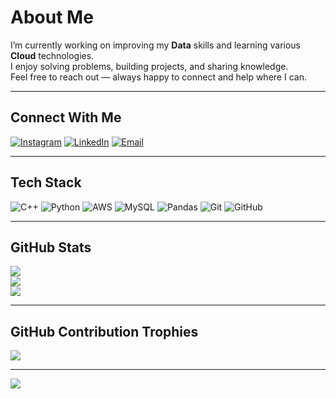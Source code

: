 # About Me
I’m currently working on improving my **Data** skills and learning various **Cloud** technologies.<br>
I enjoy solving problems, building projects, and sharing knowledge.<br>
Feel free to reach out — always happy to connect and help where I can.

---

## Connect With Me
[![Instagram](https://img.shields.io/badge/Instagram-%23E4405F.svg?style=for-the-badge&logo=Instagram&logoColor=white)](https://instagram.com/annas._.nadeem) 
[![LinkedIn](https://img.shields.io/badge/LinkedIn-%230077B5.svg?style=for-the-badge&logo=linkedin&logoColor=white)](https://www.linkedin.com/in/muhammad-annas-095098250) 
[![Email](https://img.shields.io/badge/Email-D14836?style=for-the-badge&logo=gmail&logoColor=white)](mailto:annas.nadeem01@yahoo.com)

---

## Tech Stack
![C++](https://img.shields.io/badge/c++-%2300599C.svg?style=for-the-badge&logo=c%2B%2B&logoColor=white) 
![Python](https://img.shields.io/badge/python-3670A0?style=for-the-badge&logo=python&logoColor=ffdd54) 
![AWS](https://img.shields.io/badge/AWS-%23FF9900.svg?style=for-the-badge&logo=amazon-aws&logoColor=white) 
![MySQL](https://img.shields.io/badge/mysql-4479A1.svg?style=for-the-badge&logo=mysql&logoColor=white) 
![Pandas](https://img.shields.io/badge/pandas-%23150458.svg?style=for-the-badge&logo=pandas&logoColor=white) 
![Git](https://img.shields.io/badge/git-%23F05033.svg?style=for-the-badge&logo=git&logoColor=white) 
![GitHub](https://img.shields.io/badge/github-%23121011.svg?style=for-the-badge&logo=github&logoColor=white)

---

## GitHub Stats
![](https://github-readme-stats.vercel.app/api?username=AnnasNadeem1&theme=great-gatsby&hide_border=false&include_all_commits=false&count_private=true)<br/>
![](https://nirzak-streak-stats.vercel.app/?user=AnnasNadeem1&theme=great-gatsby&hide_border=false)<br/>
![](https://github-readme-stats.vercel.app/api/top-langs/?username=AnnasNadeem1&theme=great-gatsby&hide_border=false&include_all_commits=false&count_private=true&layout=compact)

---

## GitHub Contribution Trophies
![](https://github-profile-trophy.vercel.app/?username=AnnasNadeem1&theme=radical&no-frame=true&row=1&column=6)

---

[![](https://visitcount.itsvg.in/api?id=AnnasNadeem1&icon=0&color=0)](https://visitcount.itsvg.in)

<!-- Proudly created with GPRM ( https://gprm.itsvg.in ) -->

